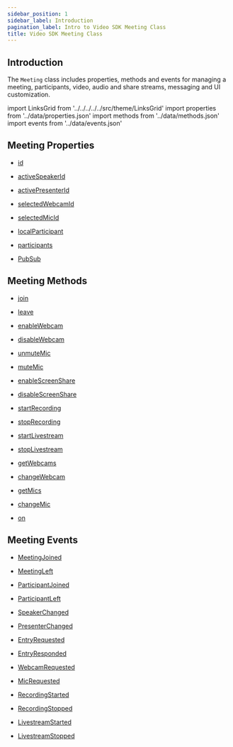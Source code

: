 ```yaml
---
sidebar_position: 1
sidebar_label: Introduction
pagination_label: Intro to Video SDK Meeting Class
title: Video SDK Meeting Class
---
```


<div id="tailwind" class="sdk-api-ref">

## Introduction

The `Meeting` class includes properties, methods and events for managing a meeting, participants, video, audio and share streams, messaging and UI customization.

import LinksGrid from '../../../../../src/theme/LinksGrid'
import properties from '../data/properties.json'
import methods from '../data/methods.json'
import events from '../data/events.json'

## Meeting Properties

<div class="row">

<div class="col col--4 margin-bottom--lg" >

- [id](./properties.md#id)

</div>
<div class="col col--4 margin-bottom--lg" >

- [activeSpeakerId](./properties.md#activespeakerid)

</div>
<div class="col col--4 margin-bottom--lg" >

- [activePresenterId](./properties.md#activepresenterid)

</div>
<div class="col col--4 margin-bottom--lg" >

- [selectedWebcamId](./properties.md#selectedwebcamid)

</div>
<div class="col col--4 margin-bottom--lg" >

- [selectedMicId](./properties.md#selectedmicid)

</div>
<div class="col col--4 margin-bottom--lg" >

- [localParticipant](./properties.md#localparticipant)

</div>
<div class="col col--4 margin-bottom--lg" >

- [participants](./properties.md#participants)

</div>
<div class="col col--4 margin-bottom--lg" >

- [PubSub](./properties.md#pubsub)

</div>

</div>

## Meeting Methods

<div class="row">
<div class="col col--4 margin-bottom--lg" >

- [join](./methods#join)

</div>
<div class="col col--4 margin-bottom--lg" >

- [leave](./methods#leave)

</div>
<div class="col col--4 margin-bottom--lg" >

- [enableWebcam](./methods#enablewebcam)

</div>
<div class="col col--4 margin-bottom--lg" >

- [disableWebcam](./methods#disablewebcam)

</div>
<div class="col col--4 margin-bottom--lg" >

- [unmuteMic](./methods#unmutemic)

</div>
<div class="col col--4 margin-bottom--lg" >

- [muteMic](./methods#mutemic)

</div>
<div class="col col--4 margin-bottom--lg" >

- [enableScreenShare](./methods#enablescreenshare)

</div>
<div class="col col--4 margin-bottom--lg" >

- [disableScreenShare](./methods#disablescreenshare)

</div>
<div class="col col--4 margin-bottom--lg" >

- [startRecording](./methods#startrecording)

</div>
<div class="col col--4 margin-bottom--lg" >

- [stopRecording](./methods#stoprecording)

</div>
<div class="col col--4 margin-bottom--lg" >

- [startLivestream](./methods#startlivestream)

</div>
<div class="col col--4 margin-bottom--lg" >

- [stopLivestream](./methods#stoplivestream)

</div>
<div class="col col--4 margin-bottom--lg" >

- [getWebcams](./methods#getwebcams)

</div>
<div class="col col--4 margin-bottom--lg" >

- [changeWebcam](./methods#changewebcam)

</div>
<div class="col col--4 margin-bottom--lg" >

- [getMics](./methods#getmics)

</div>
<div class="col col--4 margin-bottom--lg" >

- [changeMic](./methods#changemic)

</div>
<div class="col col--4 margin-bottom--lg" >

- [on](./methods#on)

</div>
</div>

## Meeting Events

<div class="row">

<div class="col col--4 margin-bottom--lg" >

- [MeetingJoined](./events.md#meetingjoined)

</div>
<div class="col col--4 margin-bottom--lg" >

- [MeetingLeft](./events.md#meetingleft)

</div>
<div class="col col--4 margin-bottom--lg" >

- [ParticipantJoined](./events.md#participantjoined)

</div>
<div class="col col--4 margin-bottom--lg" >

- [ParticipantLeft](./events.md#participantleft)

</div>
<div class="col col--4 margin-bottom--lg" >

- [SpeakerChanged](./events.md#speakerchanged)

</div>
<div class="col col--4 margin-bottom--lg" >

- [PresenterChanged](./events.md#presenterchanged)

</div>
<div class="col col--4 margin-bottom--lg" >

- [EntryRequested](./events.md#entryrequested)

</div>
<div class="col col--4 margin-bottom--lg" >

- [EntryResponded](./events.md#entryresponded)

</div>
<div class="col col--4 margin-bottom--lg" >

- [WebcamRequested](./events.md#webcamrequested)

</div>
<div class="col col--4 margin-bottom--lg" >

- [MicRequested](./events.md#micrequested)

</div>
<div class="col col--4 margin-bottom--lg" >

- [RecordingStarted](./events.md#recordingstarted)

</div>
<div class="col col--4 margin-bottom--lg" >

- [RecordingStopped](./events.md#recordingstopped)

</div>
<div class="col col--4 margin-bottom--lg" >

- [LivestreamStarted](./events.md#livestreamstarted)

</div>
<div class="col col--4 margin-bottom--lg" >

- [LivestreamStopped](./events.md#livestreamstopped)

</div>

</div>

</div>
